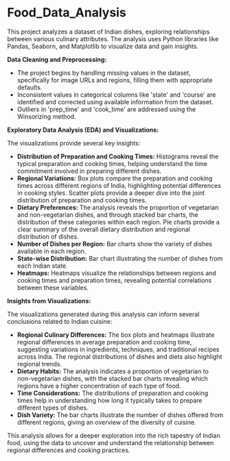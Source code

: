 # Food_Data_Analysis


This project analyzes a dataset of Indian dishes, exploring relationships between various culinary attributes.  The analysis uses Python libraries like Pandas, Seaborn, and Matplotlib to visualize data and gain insights.

**Data Cleaning and Preprocessing:**

*   The project begins by handling missing values in the dataset, specifically for image URLs and regions, filling them with appropriate defaults.
*   Inconsistent values in categorical columns like 'state' and 'course' are identified and corrected using available information from the dataset.
*   Outliers in 'prep_time' and 'cook_time' are addressed using the Winsorizing method.

**Exploratory Data Analysis (EDA) and Visualizations:**

The visualizations provide several key insights:

*   **Distribution of Preparation and Cooking Times:** Histograms reveal the typical preparation and cooking times, helping understand the time commitment involved in preparing different dishes.
*   **Regional Variations:** Box plots compare the preparation and cooking times across different regions of India, highlighting potential differences in cooking styles. Scatter plots provide a deeper dive into the joint distribution of preparation and cooking times.
*   **Dietary Preferences:** The analysis reveals the proportion of vegetarian and non-vegetarian dishes, and through stacked bar charts, the distribution of these categories within each region. Pie charts provide a clear summary of the overall dietary distribution and regional distribution of dishes.
*   **Number of Dishes per Region:**  Bar charts show the variety of dishes available in each region.
*   **State-wise Distribution:** Bar chart illustrating the number of dishes from each Indian state.
*   **Heatmaps:** Heatmaps visualize the relationships between regions and cooking times and preparation times, revealing potential correlations between these variables.

**Insights from Visualizations:**

The visualizations generated during this analysis can inform several conclusions related to Indian cuisine:

*   **Regional Culinary Differences:**  The box plots and heatmaps illustrate regional differences in average preparation and cooking time, suggesting variations in ingredients, techniques, and traditional recipes across India. The regional distributions of dishes and diets also highlight regional trends.
*   **Dietary Habits:** The analysis indicates a proportion of vegetarian to non-vegetarian dishes, with the stacked bar charts revealing which regions have a higher concentration of each type of food.
*   **Time Considerations:** The distributions of preparation and cooking times help in understanding how long it typically takes to prepare different types of dishes.
*   **Dish Variety:**  The bar charts illustrate the number of dishes offered from different regions, giving an overview of the diversity of cuisine.

This analysis allows for a deeper exploration into the rich tapestry of Indian food, using the data to uncover and understand the relationship between regional differences and cooking practices.
